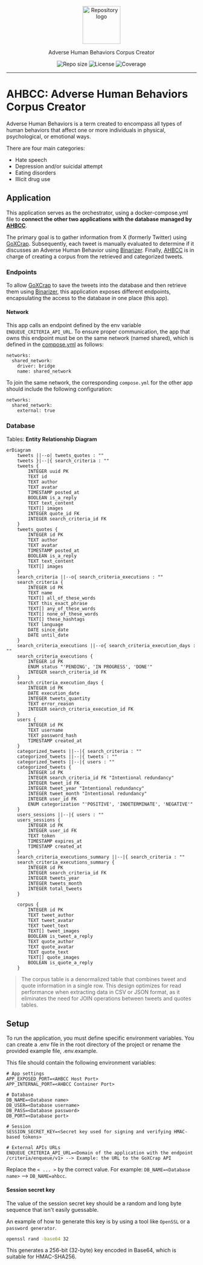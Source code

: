 <p align="center">
  <img src="media/ahbcc-logo.png" width="100" alt="Repository logo" />
</p>
<p align="center">Adverse Human Behaviors Corpus Creator<p>
<p align="center">
    <img src="https://img.shields.io/github/repo-size/lhbelfanti/ahbcc?label=Repo%20size" alt="Repo size" />
    <img src="https://img.shields.io/github/license/lhbelfanti/ahbcc?label=License" alt="License" />
    <img src="https://codecov.io/gh/lhbelfanti/ahbcc/graph/badge.svg?token=69LLNMKXRU" alt="Coverage" />
</p>

---


# AHBCC: Adverse Human Behaviors Corpus Creator

Adverse Human Behaviors is a term created to encompass all types of human behaviors that affect one or more individuals in physical, psychological, or emotional ways.

There are four main categories:
- Hate speech
- Depression and/or suicidal attempt
- Eating disorders
- Illicit drug use

## Application
This application serves as the orchestrator, using a docker-compose.yml file to **connect the other two applications with the database managed by [AHBCC](https://github.com/lhbelfanti/ahbcc)**.

The primary goal is to gather information from X (formerly Twitter) using [GoXCrap](https://github.com/lhbelfanti/goxcrap). Subsequently, each tweet is manually evaluated to determine if it discusses an Adverse Human Behavior using [Binarizer](https://github.com/lhbelfanti/binarizer). Finally, [AHBCC](https://github.com/lhbelfanti/ahbcc) is in charge of creating a corpus from the retrieved and categorized tweets.

### Endpoints

To allow [GoXCrap](https://github.com/lhbelfanti/goxcrap) to save the tweets into the database and then retrieve them using [Binarizer](https://github.com/lhbelfanti/binarizer), this application exposes different endpoints, encapsulating the access to the database in one place (this app).

#### Network
This app calls an endpoint defined by the env variable `ENQUEUE_CRITERIA_API_URL`. To ensure proper communication, the app that owns this endpoint must be on the same network (named shared), which is defined in the [compose.yml](compose.yml) as follows:
```
networks:
  shared_network:
    driver: bridge
    name: shared_network
```

To join the same network, the corresponding `compose.yml` for the other app should include the following configuration:
```
networks:
  shared_network:
    external: true
```

### Database

Tables: **Entity Relationship Diagram**

```mermaid
erDiagram
    tweets ||--o| tweets_quotes : ""
    tweets }|--|{ search_criteria : ""
    tweets {
        INTEGER uuid PK
        TEXT id
        TEXT author
        TEXT avatar
        TIMESTAMP posted_at
        BOOLEAN is_a_reply
        TEXT text_content
        TEXT[] images
        INTEGER quote_id FK
        INTEGER search_criteria_id FK
    }
    tweets_quotes {
        INTEGER id PK
        TEXT author
        TEXT avatar
        TIMESTAMP posted_at
        BOOLEAN is_a_reply
        TEXT text_content
        TEXT[] images
    }
    search_criteria ||--o{ search_criteria_executions : ""
    search_criteria {
        INTEGER id PK
        TEXT name
        TEXT[] all_of_these_words
        TEXT this_exact_phrase
        TEXT[] any_of_these_words
        TEXT[] none_of_these_words
        TEXT[] these_hashtags
        TEXT language
        DATE since_date
        DATE until_date
    }
    search_criteria_executions ||--o{ search_criteria_execution_days : ""
    search_criteria_executions {
        INTEGER id PK
        ENUM status "'PENDING', 'IN PROGRESS', 'DONE'"
        INTEGER search_criteria_id FK
    }
    search_criteria_execution_days {
        INTEGER id PK
        DATE execution_date
        INTEGER tweets_quantity
        TEXT error_reason
        INTEGER search_criteria_execution_id FK
    }
    users {
        INTEGER id PK
        TEXT username
        TEXT password_hash
        TIMESTAMP created_at
    }
    categorized_tweets ||--|{ search_criteria : ""
    categorized_tweets ||--|{ tweets : ""
    categorized_tweets ||--|{ users : ""
    categorized_tweets {
        INTEGER id PK
        INTEGER search_criteria_id FK "Intentional redundancy"
        INTEGER tweet_id FK
        INTEGER tweet_year "Intentional redundancy"
        INTEGER tweet_month "Intentional redundancy"
        INTEGER user_id FK
        ENUM categorization "'POSITIVE', 'INDETERMINATE', 'NEGATIVE'"
    }
    users_sessions ||--|{ users : ""
    users_sessions {
        INTEGER id PK
        INTEGER user_id FK
        TEXT token
        TIMESTAMP expires_at
        TIMESTAMP created_at
    }
    search_criteria_executions_summary ||--|{ search_criteria : ""
    search_criteria_executions_summary {
        INTEGER id PK
        INTEGER search_criteria_id FK
        INTEGER tweets_year
        INTEGER tweets_month
        INTEGER total_tweets
    }
    
    corpus { 
        INTEGER id PK 
        TEXT tweet_author
        TEXT tweet_avatar
        TEXT tweet_text
        TEXT[] tweet_images
        BOOLEAN is_tweet_a_reply
        TEXT quote_author
        TEXT quote_avatar
        TEXT quote_text
        TEXT[] quote_images
        BOOLEAN is_quote_a_reply
    }
```

> The corpus table is a denormalized table that combines tweet and quote information in a single row. 
> This design optimizes for read performance when extracting data in CSV or JSON format, as it 
> eliminates the need for JOIN operations between tweets and quotes tables.


## Setup

To run the application, you must define specific environment variables. 
You can create a .env file in the root directory of the project or rename the provided example file, .env.example.

This file should contain the following environment variables:
```
# App settings
APP_EXPOSED_PORT=<AHBCC Host Port>
APP_INTERNAL_PORT=<AHBCC Container Port>

# Database
DB_NAME=<Database name>
DB_USER=<Database username>
DB_PASS=<Database password>
DB_PORT=<Database port>

# Session
SESSION_SECRET_KEY=<Secret key used for signing and verifying HMAC-based tokens>

# External APIs URLs
ENQUEUE_CRITERIA_API_URL=<Domain of the application with the endpoint /criteria/enqueue/v1> --> Example: the URL to the GoXCrap API
```

Replace the `< ... >` by the correct value. For example: `DB_NAME=<Database name>` --> `DB_NAME=ahbcc`.

#### Session secret key

The value of the session secret key should be a random and long byte sequence that isn't easily guessable.

An example of how to generate this key is by using a tool like `OpenSSL` or a `password generator`.
```bash
openssl rand -base64 32
```
This generates a 256-bit (32-byte) key encoded in Base64, which is suitable for HMAC-SHA256.


